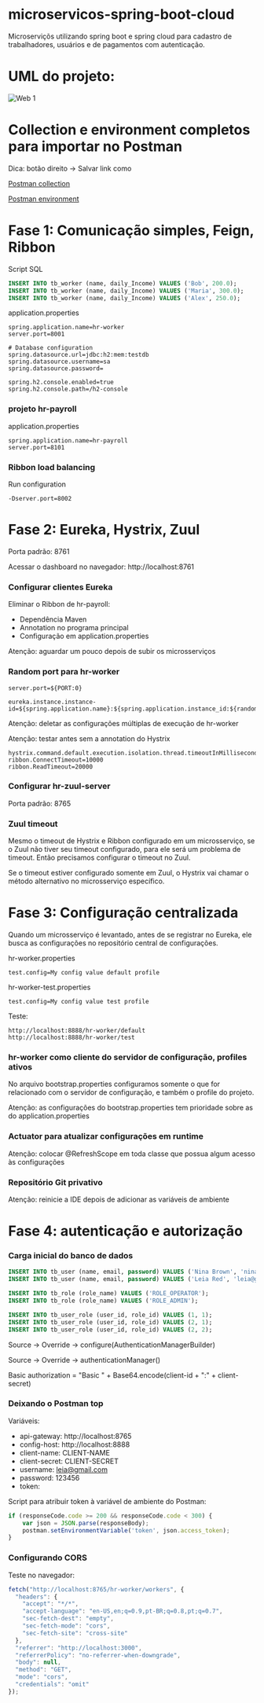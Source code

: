 # microservicos-spring-boot-cloud
Microserviçõs utilizando spring boot e spring cloud para cadastro de trabalhadores, usuários e de pagamentos com autenticação.

# UML do projeto:
![Web 1](https://github.com/francisco-code/assets/blob/master/uml_human_resources.PNG)

# Collection e environment completos para importar no Postman

Dica: botão direito -> Salvar link como

[Postman collection](https://github.com/francisco-code/microservicos-spring-boot-cloud/blob/main/postman_collection.json)

[Postman environment](https://github.com/francisco-code/microservicos-spring-boot-cloud/blob/main/env_postman_environment.json)


# Fase 1: Comunicação simples, Feign, Ribbon

Script SQL
```sql
INSERT INTO tb_worker (name, daily_Income) VALUES ('Bob', 200.0);
INSERT INTO tb_worker (name, daily_Income) VALUES ('Maria', 300.0);
INSERT INTO tb_worker (name, daily_Income) VALUES ('Alex', 250.0);
```

application.properties
```
spring.application.name=hr-worker
server.port=8001

# Database configuration
spring.datasource.url=jdbc:h2:mem:testdb
spring.datasource.username=sa
spring.datasource.password=

spring.h2.console.enabled=true
spring.h2.console.path=/h2-console
```

### projeto hr-payroll

application.properties
```
spring.application.name=hr-payroll
server.port=8101
```

### Ribbon load balancing

Run configuration
```
-Dserver.port=8002
```
# Fase 2: Eureka, Hystrix, Zuul


Porta padrão: 8761

Acessar o dashboard no navegador: http://localhost:8761

### Configurar clientes Eureka

Eliminar o Ribbon de hr-payroll:
- Dependência Maven
- Annotation no programa principal
- Configuração em application.properties

Atenção: aguardar um pouco depois de subir os microsserviços

### Random port para hr-worker

```
server.port=${PORT:0}

eureka.instance.instance-id=${spring.application.name}:${spring.application.instance_id:${random.value}}
```

Atenção: deletar as configurações múltiplas de execução de hr-worker

Atenção: testar antes sem a annotation do Hystrix

```
hystrix.command.default.execution.isolation.thread.timeoutInMilliseconds=60000
ribbon.ConnectTimeout=10000
ribbon.ReadTimeout=20000
```


### Configurar hr-zuul-server

Porta padrão: 8765


### Zuul timeout

Mesmo o timeout de Hystrix e Ribbon configurado em um microsserviço, se o Zuul não tiver seu timeout configurado, para ele será um problema de timeout. Então precisamos configurar o timeout no Zuul.

Se o timeout estiver configurado somente em Zuul, o Hystrix vai chamar o método alternativo no microsserviço específico.

# Fase 3: Configuração centralizada


Quando um microsserviço é levantado, antes de se registrar no Eureka, ele busca as configurações no repositório central de configurações.

hr-worker.properties
```
test.config=My config value default profile
```
hr-worker-test.properties
```
test.config=My config value test profile
```
Teste:
```
http://localhost:8888/hr-worker/default
http://localhost:8888/hr-worker/test
```

### hr-worker como cliente do servidor de configuração, profiles ativos

No arquivo bootstrap.properties configuramos somente o que for relacionado com o servidor de configuração, e também o profile do projeto.

Atenção: as configurações do bootstrap.properties tem prioridade sobre as do application.properties

### Actuator para atualizar configurações em runtime

Atenção: colocar @RefreshScope em toda classe que possua algum acesso às configurações

### Repositório Git privativo

Atenção: reinicie a IDE depois de adicionar as variáveis de ambiente

# Fase 4: autenticação e autorização

### Carga inicial do banco de dados
```sql
INSERT INTO tb_user (name, email, password) VALUES ('Nina Brown', 'nina@gmail.com', '$2a$10$NYFZ/8WaQ3Qb6FCs.00jce4nxX9w7AkgWVsQCG6oUwTAcZqP9Flqu');
INSERT INTO tb_user (name, email, password) VALUES ('Leia Red', 'leia@gmail.com', '$2a$10$NYFZ/8WaQ3Qb6FCs.00jce4nxX9w7AkgWVsQCG6oUwTAcZqP9Flqu');

INSERT INTO tb_role (role_name) VALUES ('ROLE_OPERATOR');
INSERT INTO tb_role (role_name) VALUES ('ROLE_ADMIN');

INSERT INTO tb_user_role (user_id, role_id) VALUES (1, 1);
INSERT INTO tb_user_role (user_id, role_id) VALUES (2, 1);
INSERT INTO tb_user_role (user_id, role_id) VALUES (2, 2);
```


Source -> Override -> configure(AuthenticationManagerBuilder)

Source -> Override -> authenticationManager()

Basic authorization = "Basic " + Base64.encode(client-id + ":" + client-secret)


### Deixando o Postman top

Variáveis:
- api-gateway: http://localhost:8765
- config-host: http://localhost:8888
- client-name: CLIENT-NAME
- client-secret: CLIENT-SECRET
- username: leia@gmail.com
- password: 123456
- token: 

Script para atribuir token à variável de ambiente do Postman:
```js
if (responseCode.code >= 200 && responseCode.code < 300) {
    var json = JSON.parse(responseBody);
    postman.setEnvironmentVariable('token', json.access_token);
}
```

### Configurando CORS

Teste no navegador:
```js
fetch("http://localhost:8765/hr-worker/workers", {
  "headers": {
    "accept": "*/*",
    "accept-language": "en-US,en;q=0.9,pt-BR;q=0.8,pt;q=0.7",
    "sec-fetch-dest": "empty",
    "sec-fetch-mode": "cors",
    "sec-fetch-site": "cross-site"
  },
  "referrer": "http://localhost:3000",
  "referrerPolicy": "no-referrer-when-downgrade",
  "body": null,
  "method": "GET",
  "mode": "cors",
  "credentials": "omit"
});
```